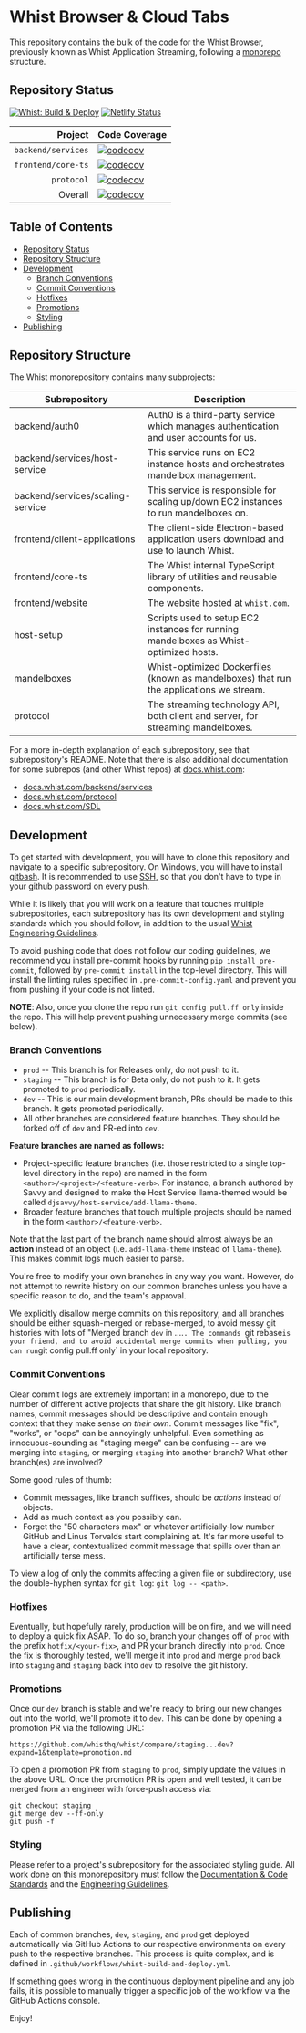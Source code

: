 # Whist Browser & Cloud Tabs

This repository contains the bulk of the code for the Whist Browser, previously known as Whist Application Streaming, following a [monorepo](https://en.wikipedia.org/wiki/Monorepo) structure.

## Repository Status

[![Whist: Build & Deploy](https://github.com/whisthq/whist/actions/workflows/whist-build-and-deploy.yml/badge.svg)](https://github.com/whisthq/whist/actions/workflows/whist-build-and-deploy.yml) [![Netlify Status](https://api.netlify.com/api/v1/badges/f65a863e-37d0-4407-babd-09b2b4802661/deploy-status)](https://app.netlify.com/sites/whist-prod/deploys)

|            Project | Code Coverage                                                                                                                                            |
| -----------------: | :------------------------------------------------------------------------------------------------------------------------------------------------------- |
| `backend/services` | [![codecov](https://codecov.io/gh/whisthq/whist/branch/dev/graph/badge.svg?token=QB0c3c2NBj&flag=backend-services)](https://codecov.io/gh/whisthq/whist) |
| `frontend/core-ts` | [![codecov](https://codecov.io/gh/whisthq/whist/branch/dev/graph/badge.svg?token=QB0c3c2NBj&flag=frontend-core-ts)](https://codecov.io/gh/whisthq/whist) |
|         `protocol` | [![codecov](https://codecov.io/gh/whisthq/whist/branch/dev/graph/badge.svg?token=QB0c3c2NBj&flag=protocol)](https://codecov.io/gh/whisthq/whist)         |
|            Overall | [![codecov](https://codecov.io/gh/whisthq/whist/branch/dev/graph/badge.svg?token=QB0c3c2NBj)](https://codecov.io/gh/whisthq/whist)                       |

## Table of Contents

- [Repository Status](#repository-status)
- [Repository Structure](#repository-structure)
- [Development](#development)
  - [Branch Conventions](#branch-conventions)
  - [Commit Conventions](#commit-conventions)
  - [Hotfixes](#hotfixes)
  - [Promotions](#promotions)
  - [Styling](#styling)
- [Publishing](#publishing)

## Repository Structure

The Whist monorepository contains many subprojects:

| Subrepository                    | Description                                                                             |
| -------------------------------- | --------------------------------------------------------------------------------------- |
| backend/auth0                    | Auth0 is a third-party service which manages authentication and user accounts for us.   |
| backend/services/host-service    | This service runs on EC2 instance hosts and orchestrates mandelbox management.          |
| backend/services/scaling-service | This service is responsible for scaling up/down EC2 instances to run mandelboxes on.    |
| frontend/client-applications     | The client-side Electron-based application users download and use to launch Whist.      |
| frontend/core-ts                 | The Whist internal TypeScript library of utilities and reusable components.             |
| frontend/website                 | The website hosted at `whist.com`.                                                      |
| host-setup                       | Scripts used to setup EC2 instances for running mandelboxes as Whist-optimized hosts.   |
| mandelboxes                      | Whist-optimized Dockerfiles (known as mandelboxes) that run the applications we stream. |
| protocol                         | The streaming technology API, both client and server, for streaming mandelboxes.        |

For a more in-depth explanation of each subrepository, see that subrepository's README. Note that there is also additional documentation for some subrepos (and other Whist repos) at [docs.whist.com](https://docs.whist.com):

- [docs.whist.com/backend/services](https://docs.whist.com/backend/services)
- [docs.whist.com/protocol](https://docs.whist.com/protocol)
- [docs.whist.com/SDL](https://docs.whist.com/SDL)

## Development

To get started with development, you will have to clone this repository and navigate to a specific subrepository. On Windows, you will have to install [gitbash](https://git-scm.com/downloads). It is recommended to use [SSH](https://docs.github.com/en/authentication/connecting-to-github-with-ssh/generating-a-new-ssh-key-and-adding-it-to-the-ssh-agent), so that you don't have to type in your github password on every push.

While it is likely that you will work on a feature that touches multiple subrepositories, each subrepository has its own development and styling standards which you should follow, in addition to the usual [Whist Engineering Guidelines](https://www.notion.so/whisthq/Engineering-Guidelines-d8a1d5ff06074ddeb8e5510b4412033b).

To avoid pushing code that does not follow our coding guidelines, we recommend you install pre-commit hooks by running `pip install pre-commit`, followed by `pre-commit install` in the top-level directory. This will install the linting rules specified in `.pre-commit-config.yaml` and prevent you from pushing if your code is not linted.

**NOTE**: Also, once you clone the repo run `git config pull.ff only` inside the repo. This will help prevent pushing unnecessary merge commits (see below).

### Branch Conventions

- `prod` -- This branch is for Releases only, do not push to it.
- `staging` -- This branch is for Beta only, do not push to it. It gets promoted to `prod` periodically.
- `dev` -- This is our main development branch, PRs should be made to this branch. It gets promoted periodically.
- All other branches are considered feature branches. They should be forked off of `dev` and PR-ed into `dev`.

**Feature branches are named as follows:**

- Project-specific feature branches (i.e. those restricted to a single top-level directory in the repo) are named in the form `<author>/<project>/<feature-verb>`. For instance, a branch authored by Savvy and designed to make the Host Service llama-themed would be called `djsavvy/host-service/add-llama-theme`.
- Broader feature branches that touch multiple projects should be named in the form `<author>/<feature-verb>`.

Note that the last part of the branch name should almost always be an **action** instead of an object (i.e. `add-llama-theme` instead of `llama-theme`). This makes commit logs much easier to parse.

You're free to modify your own branches in any way you want. However, do not attempt to rewrite history on our common branches unless you have a specific reason to do, and the team's approval.

We explicitly disallow merge commits on this repository, and all branches should be either squash-merged or rebase-merged, to avoid messy git histories with lots of "Merged branch `dev` in ....`. The commands `git rebase`is your friend, and to avoid accidental merge commits when pulling, you can run`git config pull.ff only` in your local repository.

### Commit Conventions

Clear commit logs are extremely important in a monorepo, due to the number of different active projects that share the git history. Like branch names, commit messages should be descriptive and contain enough context that they make sense _on their own_. Commit messages like "fix", "works", or "oops" can be annoyingly unhelpful. Even something as innocuous-sounding as "staging merge" can be confusing -- are we merging into `staging`, or merging `staging` into another branch? What other branch(es) are involved?

Some good rules of thumb:

- Commit messages, like branch suffixes, should be _actions_ instead of objects.
- Add as much context as you possibly can.
- Forget the "50 characters max" or whatever artificially-low number GitHub and Linus Torvalds start complaining at. It's far more useful to have a clear, contextualized commit message that spills over than an artificially terse mess.

To view a log of only the commits affecting a given file or subdirectory, use the double-hyphen syntax for `git log`: `git log -- <path>`.

### Hotfixes

Eventually, but hopefully rarely, production will be on fire, and we will need to deploy a quick fix ASAP. To do so, branch your changes off of `prod` with the prefix `hotfix/<your-fix>`, and PR your branch directly into `prod`. Once the fix is thoroughly tested, we'll merge it into `prod` and merge `prod` back into `staging` and `staging` back into `dev` to resolve the git history.

### Promotions

Once our `dev` branch is stable and we're ready to bring our new changes out into the world, we'll promote it to `dev`. This can be done by opening a promotion PR via the following URL:

```
https://github.com/whisthq/whist/compare/staging...dev?expand=1&template=promotion.md
```

To open a promotion PR from `staging` to `prod`, simply update the values in the above URL. Once the promotion PR is open and well tested, it can be merged from an engineer with force-push access via:

```
git checkout staging
git merge dev --ff-only
git push -f
```

### Styling

Please refer to a project's subrepository for the associated styling guide. All work done on this monorepository must follow the [Documentation & Code Standards](https://www.notion.so/whisthq/Documentation-Code-Standards-54f2d68a37824742b8feb6303359a597) and the [Engineering Guidelines](https://www.notion.so/whisthq/Engineering-Guidelines-d8a1d5ff06074ddeb8e5510b4412033b).

## Publishing

Each of common branches, `dev`, `staging`, and `prod` get deployed automatically via GitHub Actions to our respective environments on every push to the respective branches. This process is quite complex, and is defined in `.github/workflows/whist-build-and-deploy.yml`.

If something goes wrong in the continuous deployment pipeline and any job fails, it is possible to manually trigger a specific job of the workflow via the GitHub Actions console.

Enjoy!

